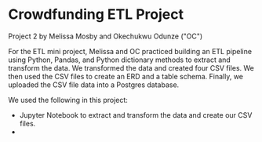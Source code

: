 # Crowdfunding ETL Project
Project 2 by Melissa Mosby and Okechukwu Odunze ("OC")

For the ETL mini project, Melissa and OC practiced building an ETL pipeline using Python, Pandas, and Python dictionary methods to extract and transform the data. We transformed the data and created four CSV files. We then used the CSV files to create an ERD and a table schema. Finally, we uploaded the CSV file data into a Postgres database.


We used the following in this project:
- Jupyter Notebook to extract and transform the data and create our CSV files.
- 
